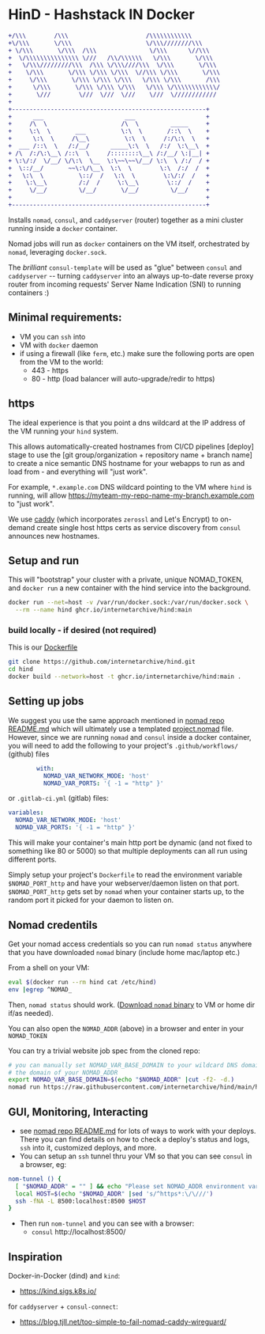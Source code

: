 # HinD - Hashstack IN Docker
```diff
+/\\\        /\\\                      /\\\\\\\\\\\\
+\/\\\       \/\\\                     \/\\\////////\\\
+ \/\\\       \/\\\  /\\\               \/\\\      \//\\\
+  \/\\\\\\\\\\\\\\\ \///   /\\/\\\\\\   \/\\\       \/\\\
+   \/\\\/////////\\\  /\\\ \/\\\////\\\  \/\\\       \/\\\
+    \/\\\       \/\\\ \/\\\ \/\\\  \//\\\ \/\\\       \/\\\
+     \/\\\       \/\\\ \/\\\ \/\\\   \/\\\ \/\\\       /\\\
+      \/\\\       \/\\\ \/\\\ \/\\\   \/\\\ \/\\\\\\\\\\\\/
+       \///        \///  \///  \///    \///  \////////////
+
+-------------------------------------------------------+
+      ___                       ___                    +
+     /\  \                     /\  \         _____     +
+     \:\  \       ___          \:\  \       /::\  \    +
+      \:\  \     /\__\          \:\  \     /:/\:\  \   +
+  ___ /::\  \   /:/__/      _____\:\  \   /:/  \:\__\  +
+ /\  /:/\:\__\ /::\  \     /::::::::\__\ /:/__/ \:|__| +
+ \:\/:/  \/__/ \/\:\  \__  \:\~~\~~\/__/ \:\  \ /:/  / +
+  \::/__/       ~~\:\/\__\  \:\  \        \:\  /:/  /  +
+   \:\  \          \::/  /   \:\  \        \:\/:/  /   +
+    \:\__\         /:/  /     \:\__\        \::/  /    +
+     \/__/         \/__/       \/__/         \/__/     +
+                                                       +
+-------------------------------------------------------+
```

Installs `nomad`, `consul`, and `caddyserver` (router) together as a mini cluster running inside a `docker` container.

Nomad jobs will run as `docker` containers on the VM itself, orchestrated by `nomad`, leveraging `docker.sock`.

The _brilliant_ `consul-template` will be used as "glue" between `consul` and `caddyserver` -- turning `caddyserver` into an always up-to-date reverse proxy router from incoming requests' Server Name Indication (SNI) to running containers :)

## Minimal requirements:
- VM you can `ssh` into
- VM with `docker` daemon
- if using a firewall (like `ferm`, etc.) make sure the following ports are open from the VM to the world:
  - 443  - https
  - 80   - http  (load balancer will auto-upgrade/redir to https)

## https
The ideal experience is that you point a dns wildcard at the IP address of the VM running your `hind` system.

This allows automatically-created hostnames from CI/CD pipelines [deploy] stage to use the [git group/organization + repository name + branch name] to create a nice semantic DNS hostname for your webapps to run as and load from - and everything will "just work".

For example, `*.example.com` DNS wildcard pointing to the VM where `hind` is running, will allow https://myteam-my-repo-name-my-branch.example.com to "just work".

We use [caddy](https://caddyserver.com) (which incorporates `zerossl` and Let's Encrypt) to on-demand create single host https certs as service discovery from `consul` announces new hostnames.


## Setup and run
This will "bootstrap" your cluster with a private, unique NOMAD_TOKEN,
and `docker run` a new container with the hind service into the background.

```bash
docker run --net=host -v /var/run/docker.sock:/var/run/docker.sock \
  --rm --name hind ghcr.io/internetarchive/hind:main
```

### build locally - if desired (not required)
This is our [Dockerfile](Dockerfile)

```bash
git clone https://github.com/internetarchive/hind.git
cd hind
docker build --network=host -t ghcr.io/internetarchive/hind:main .
```


## Setting up jobs
We suggest you use the same approach mentioned in
[nomad repo README.md](https://gitlab.com/internetarchive/nomad/-/blob/master/README.md)
which will ultimately use a templated
[project.nomad](https://gitlab.com/internetarchive/nomad/-/blob/master/project.nomad) file.
However, since we are running `nomad` and `consul` inside a docker container,
you will need to add the following to your
project's `.github/workflows/` (github) files
```yaml
        with:
          NOMAD_VAR_NETWORK_MODE: 'host'
          NOMAD_VAR_PORTS: '{ -1 = "http" }'
```
or `.gitlab-ci.yml` (gitlab) files:
```yaml
variables:
  NOMAD_VAR_NETWORK_MODE: 'host'
  NOMAD_VAR_PORTS: '{ -1 = "http" }'
```
This will make your container's main http port be dynamic (and not fixed to something like 80 or 5000) so that multiple deployments can all run using different ports.

Simply setup your project's `Dockerfile` to read the environment variable `$NOMAD_PORT_http` and have your webserver/daemon listen on that port.  `$NOMAD_PORT_http` gets set by `nomad` when your container starts up, to the random port it picked for your daemon to listen on.

## Nomad credentils
Get your nomad access credentials so you can run `nomad status` anywhere
that you have downloaded `nomad` binary (include home mac/laptop etc.)

From a shell on your VM:
```bash
eval $(docker run --rm hind cat /etc/hind)
env |egrep ^NOMAD_
```
Then, `nomad status` should work.
([Download `nomad` binary](https://www.nomadproject.io/downloads) to VM or home dir if/as needed).

You can also open the `NOMAD_ADDR` (above) in a browser and enter in your `NOMAD_TOKEN`

You can try a trivial website job spec from the cloned repo:
```bash
# you can manually set NOMAD_VAR_BASE_DOMAIN to your wildcard DNS domain name if different from
# the domain of your NOMAD_ADDR
export NOMAD_VAR_BASE_DOMAIN=$(echo "$NOMAD_ADDR" |cut -f2- -d.)
nomad run https://raw.githubusercontent.com/internetarchive/hind/main/hello-world.hcl
```

## GUI, Monitoring, Interacting
- see [nomad repo README.md](https://gitlab.com/internetarchive/nomad/-/blob/master/README.md) for lots of ways to work with your deploys.  There you can find details on how to check a deploy's status and logs, `ssh` into it, customized deploys, and more.
- You can setup an `ssh` tunnel thru your VM so that you can see `consul` in a browser, eg:

```bash
nom-tunnel () {
  [ "$NOMAD_ADDR" = "" ] && echo "Please set NOMAD_ADDR environment variable first" && return
  local HOST=$(echo "$NOMAD_ADDR" |sed 's/^https*:\/\///')
  ssh -fNA -L 8500:localhost:8500 $HOST
}
```

- Then run `nom-tunnel` and you can see with a browser:
  - `consul` http://localhost:8500/


## Inspiration
Docker-in-Docker (dind) and `kind`:
- https://kind.sigs.k8s.io/

for `caddyserver` + `consul-connect`:
- https://blog.tjll.net/too-simple-to-fail-nomad-caddy-wireguard/
